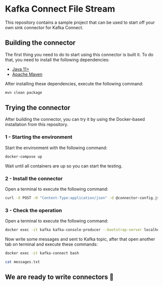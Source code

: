 # Kafka Connect File Stream

This repository contains a sample project that can be used to start off your own sink connector for Kafka Connect.

## Building the connector

The first thing you need to do to start using this connector is built it. To do that, you need to install the following dependencies:

- [Java 11+](https://openjdk.java.net/)
- [Apache Maven](https://maven.apache.org/)

After installing these dependencies, execute the following command:

```bash
mvn clean package
```

## Trying the connector

After building the connector, you can try it by using the Docker-based installation from this repository.

### 1 - Starting the environment

Start the environment with the following command:

```bash
docker-compose up
```

Wait until all containers are up so you can start the testing.

### 2 - Install the connector

Open a terminal to execute the following command:

```bash
curl -X POST -H "Content-Type:application/json" -d @connector-config.json http://localhost:8083/connectors
```

### 3 - Check the operation

Open a terminal to execute the following command:

```bash
docker exec -it kafka kafka-console-producer --bootstrap-server localhost:19092 --topic some-topic
```

Now write some messages and sent to Kafka topic, after that open another tab on terminal and execute these commands:

```bash
docker exec -it kafka-connect bash
```

```bash
cat messages.txt
```

## We are ready to write connectors 🚀
